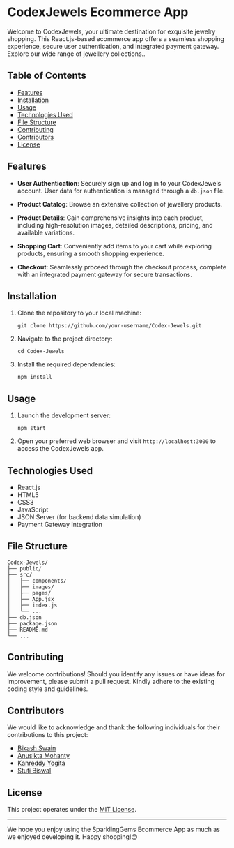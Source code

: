 # CodexJewels Ecommerce App 

Welcome to CodexJewels, your ultimate destination for exquisite jewelry shopping. This React.js-based ecommerce app offers a seamless shopping experience, secure user authentication, and integrated payment gateway. Explore our wide range of jewellery collections..



## Table of Contents

- [Features](#features)
- [Installation](#installation)
- [Usage](#usage)
- [Technologies Used](#technologies-used)
- [File Structure](#file-structure)
- [Contributing](#contributing)
- [Contributors](#contributors)
- [License](#license)

## Features

- **User Authentication**: Securely sign up and log in to your CodexJewels account. User data for authentication is managed through a `db.json` file.

- **Product Catalog**: Browse an extensive collection of jewellery products.

- **Product Details**: Gain comprehensive insights into each product, including high-resolution images, detailed descriptions, pricing, and available variations.
  
- **Shopping Cart**: Conveniently add items to your cart while exploring products, ensuring a smooth shopping experience.

- **Checkout**: Seamlessly proceed through the checkout process, complete with an integrated payment gateway for secure transactions.

## Installation

1. Clone the repository to your local machine:
   ```
   git clone https://github.com/your-username/Codex-Jewels.git
   ```

2. Navigate to the project directory:
   ```
   cd Codex-Jewels
   ```

3. Install the required dependencies:
   ```
   npm install
   ```

## Usage

1. Launch the development server:
   ```
   npm start
   ```

2. Open your preferred web browser and visit `http://localhost:3000` to access the CodexJewels app.

## Technologies Used

- React.js
- HTML5
- CSS3
- JavaScript
- JSON Server (for backend data simulation)
- Payment Gateway Integration 

## File Structure

```
Codex-Jewels/
├── public/
├── src/
│   ├── components/
│   ├── images/
│   ├── pages/
│   ├── App.jsx
│   ├── index.js
│   └── ...
├── db.json
├── package.json
├── README.md
└── ...
```

## Contributing

We welcome contributions! Should you identify any issues or have ideas for improvement, please submit a pull request. Kindly adhere to the existing coding style and guidelines.

## Contributors

We would like to acknowledge and thank the following individuals for their contributions to this project:

- [Bikash Swain](https://github.com/bikashswain009)
- [Anusikta Mohanty](https://github.com/AnusiktaMohanty20)
- [Kanreddy Yogita](https://github.com/yogita-2708)
- [Stuti Biswal](https://github.com/stutibiswal01)

## License

This project operates under the [MIT License](LICENSE).

---

We hope you enjoy using the SparklingGems Ecommerce App as much as we enjoyed developing it. Happy shopping!😊
